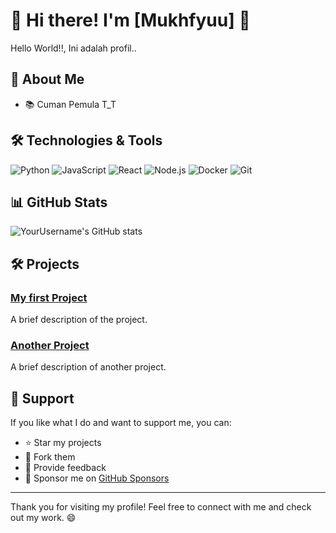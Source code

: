 # 🌟 Hi there! I'm [Mukhfyuu] 🌟

Hello World!!, Ini adalah profil..

## 🚀 About Me

- 📚 Cuman Pemula T_T

## 🛠️ Technologies & Tools

![Python](https://img.shields.io/badge/-Python-306998?style=flat&logo=python&logoColor=ffffff)
![JavaScript](https://img.shields.io/badge/-JavaScript-F7DF1E?style=flat&logo=javascript&logoColor=000000)
![React](https://img.shields.io/badge/-React-61DAFB?style=flat&logo=react&logoColor=ffffff)
![Node.js](https://img.shields.io/badge/-Node.js-339933?style=flat&logo=node.js&logoColor=ffffff)
![Docker](https://img.shields.io/badge/-Docker-2496ED?style=flat&logo=docker&logoColor=ffffff)
![Git](https://img.shields.io/badge/-Git-F05032?style=flat&logo=git&logoColor=ffffff)

## 📊 GitHub Stats

![YourUsername's GitHub stats](https://github-readme-stats.vercel.app/api?username=Mukhfyuu&show_icons=true&hide_title=true&count_private=true&hide=prs&theme=dark)

## 🛠️ Projects

### [My first Project](https://github.com/YourUsername/ProjectName)
A brief description of the project. 

### [Another Project](https://github.com/YourUsername/AnotherProjectName)
A brief description of another project.

## 🤝 Support

If you like what I do and want to support me, you can:

- ⭐ Star my projects
- 🍴 Fork them
- 💬 Provide feedback
- 💖 Sponsor me on [GitHub Sponsors](https://github.com/sponsors/Mukhfyuu)

---

Thank you for visiting my profile! Feel free to connect with me and check out my work. 😄

<!---
Mukhfyuu/Mukhfyuu is a ✨ special ✨ repository because its `README.md` (this file) appears on your GitHub profile.
--->
